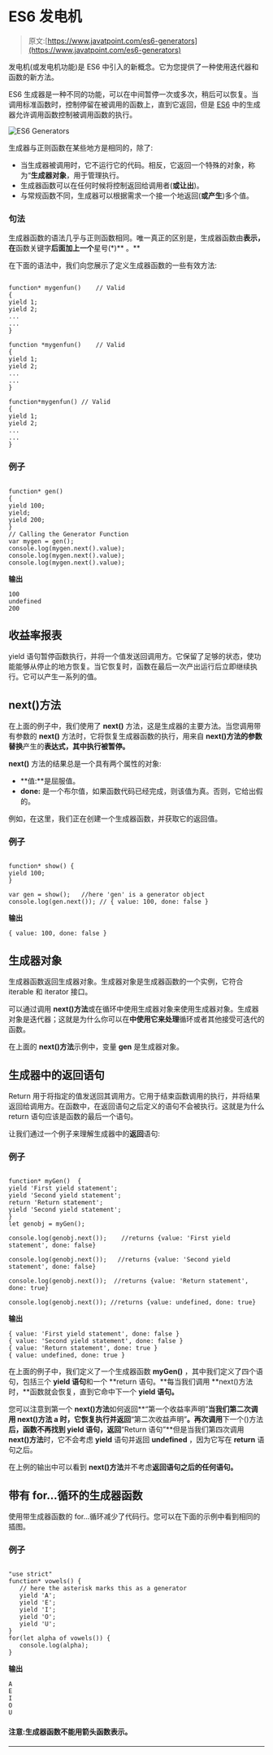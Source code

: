 # ES6 发电机

> 原文:[https://www.javatpoint.com/es6-generators](https://www.javatpoint.com/es6-generators)

发电机(或发电机功能)是 ES6 中引入的新概念。它为您提供了一种使用迭代器和函数的新方法。

ES6 生成器是一种不同的功能，可以在中间暂停一次或多次，稍后可以恢复。当调用标准函数时，控制停留在被调用的函数上，直到它返回，但是 [ES6](https://www.javatpoint.com/es6) 中的生成器允许调用函数控制被调用函数的执行。

![ES6 Generators](../Images/0cffb438f2770947d8975ffa19afb507.png)

生成器与正则函数在某些地方是相同的，除了:

*   当生成器被调用时，它不运行它的代码。相反，它返回一个特殊的对象，称为“**生成器对象**，用于管理执行。
*   生成器函数可以在任何时候将控制返回给调用者(**或让出**)。
*   与常规函数不同，生成器可以根据需求一个接一个地返回(**或产生**)多个值。

### 句法

生成器函数的语法几乎与正则函数相同。唯一真正的区别是，生成器函数由**表示，在**函数关键字**后面加上一个**星号(*)** 。**

在下面的语法中，我们向您展示了定义生成器函数的一些有效方法:

```

function* mygenfun()	// Valid
{
yield 1;
yield 2;
...
...
}

function *mygenfun()	// Valid
{
yield 1;
yield 2;
...
...
}

function*mygenfun()	// Valid
{
yield 1;
yield 2;
...
...
}

```

### 例子

```

function* gen()
{
yield 100;
yield;
yield 200;
}
// Calling the Generator Function
var mygen = gen();
console.log(mygen.next().value);
console.log(mygen.next().value);
console.log(mygen.next().value);

```

**输出**

```
100
undefined
200

```

## 收益率报表

yield 语句暂停函数执行，并将一个值发送回调用方。它保留了足够的状态，使功能能够从停止的地方恢复。当它恢复时，函数在最后一次产出运行后立即继续执行。它可以产生一系列的值。

## next()方法

在上面的例子中，我们使用了 **next()** 方法，这是生成器的主要方法。当您调用带有参数的 **next()** 方法时，它将恢复生成器函数的执行，用来自 **next()方法的参数替换**产生的**表达式，其中执行被暂停。**

**next()** 方法的结果总是一个具有两个属性的对象:

*   **值:**是屈服值。
*   **done:** 是一个布尔值，如果函数代码已经完成，则该值为真。否则，它给出假的。

例如，在这里，我们正在创建一个生成器函数，并获取它的返回值。

### 例子

```

function* show() {
yield 100;
}

var gen = show();	//here 'gen' is a generator object
console.log(gen.next()); // { value: 100, done: false }

```

**输出**

```
{ value: 100, done: false }

```

## 生成器对象

生成器函数返回生成器对象。生成器对象是生成器函数的一个实例，它符合 iterable 和 iterator 接口。

可以通过调用 **next()方法**或在循环中使用生成器对象来使用生成器对象。生成器对象是迭代器；这就是为什么你可以在**中使用它来处理**循环或者其他接受可迭代的函数。

在上面的 **next()方法**示例中，变量 **gen** 是生成器对象。

## 生成器中的返回语句

Return 用于将指定的值发送回其调用方。它用于结束函数调用的执行，并将结果返回给调用方。在函数中，在返回语句之后定义的语句不会被执行。这就是为什么 return 语句应该是函数的最后一个语句。

让我们通过一个例子来理解生成器中的**返回**语句:

### 例子

```

function* myGen()  {
yield 'First yield statement';
yield 'Second yield statement';
return 'Return statement';
yield 'Second yield statement';
}
let genobj = myGen();

console.log(genobj.next());    //returns {value: 'First yield statement', done: false}

console.log(genobj.next());   //returns {value: 'Second yield statement', done: false}

console.log(genobj.next());  //returns {value: 'Return statement', done: true}

console.log(genobj.next());	//returns {value: undefined, done: true}

```

**输出**

```
{ value: 'First yield statement', done: false }
{ value: 'Second yield statement', done: false }
{ value: 'Return statement', done: true }
{ value: undefined, done: true }

```

在上面的例子中，我们定义了一个生成器函数 **myGen()** ，其中我们定义了四个语句，包括三个 **yield 语句**和一个 **return 语句。**每当我们调用 **next()方法时，**函数就会恢复，直到它命中下一个 **yield 语句。**

您可以注意到第一个 **next()方法**如何返回**“第一个收益率声明”**当我们第二次调用 **next()方法 a** 时，它恢复执行并返回**“第二次收益声明”**。再次调用**下一个()方法**后，函数不再找到 **yield** 语句，返回**“Return 语句”**但是当我们第四次调用 **next()方法**时，它不会考虑 **yield** 语句并返回 **undefined** ，因为它写在 **return** 语句之后。

在上例的输出中可以看到 **next()方法**并不考虑**返回语句之后的任何语句。**

## 带有 for…循环的生成器函数

使用带生成器函数的 for…循环减少了代码行。您可以在下面的示例中看到相同的插图。

### 例子

```

"use strict" 
function* vowels() { 
   // here the asterisk marks this as a generator 
   yield 'A'; 
   yield 'E'; 
   yield 'I'; 
   yield 'O'; 
   yield 'U'; 
} 
for(let alpha of vowels()) { 
   console.log(alpha); 
}

```

**输出**

```
A
E
I
O
U

```

#### 注意:生成器函数不能用箭头函数表示。

* * *